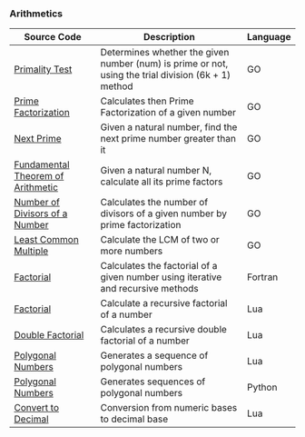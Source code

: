 ### Arithmetics 
| Source Code | Description | Language |
| --- | --- | --- |   
|[Primality Test](https://www.mycompiler.io/view/KCIHakbZKl6)|Determines whether the given number (num) is prime or not, using the trial division (6k + 1) method|GO|
|[Prime Factorization](https://www.mycompiler.io/view/CV1HnvBNPQp)|Calculates then Prime Factorization of a given number|GO|
|[Next Prime](https://onlinegdb.com/HXhFDBLrP)|Given a natural number, find the next prime number greater than it|GO| 
|[Fundamental Theorem of Arithmetic](https://onlinegdb.com/iKptQMkcn)|Given a natural number N, calculate all its prime factors|GO|   
|[Number of Divisors of a Number](https://onlinegdb.com/Uu0EEq7Ez)|Calculates the number of divisors of a given number by prime factorization|GO|    
|[Least Common Multiple](https://onlinegdb.com/_EUdMcORD)|Calculate the LCM of two or more numbers|GO|      
|[Factorial](https://onlinegdb.com/Syk6M8G8d)|Calculates the factorial of a given number using iterative and recursive methods |Fortran|
|[Factorial](https://www.mycompiler.io/view/FJfAEmzfV6k)|Calculate a recursive factorial of a number|Lua|
|[Double Factorial](https://www.mycompiler.io/view/HKJnNGeyDaf)|Calculates a recursive double factorial of a number|Lua| 
|[Polygonal Numbers](https://github.com/JoseCintra/MathAlgorithms/blob/master/Algorithms/PolygonalNumbers1.lua)|Generates a sequence of polygonal numbers|Lua|
|[Polygonal Numbers](https://onlinegdb.com/rkE0DLG8u)|Generates sequences of polygonal numbers|Python|  
|[Convert to Decimal](https://www.mycompiler.io/view/3Y2U27b)|Conversion from numeric bases to decimal base|Lua|  


